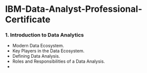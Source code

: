 # **IBM-Data-Analyst-Professional-Certificate**

### **1. Introduction to Data Analytics**
+ Modern Data Ecosystem.
+ Key Players in the Data Ecosystem.
+ Defining Data Analysis.
+ Roles and Responsibilities of a Data Analysis.
+ 
